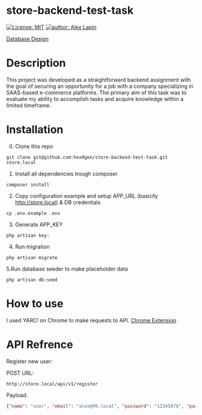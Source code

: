 # store-backend-test-task

 [![License: MIT](https://img.shields.io/badge/License-MIT-yellow.svg)](https://opensource.org/licenses/MIT) [![author: Alex Lapin](https://img.shields.io/badge/Author-Alex_Lapin-green.svg)](https://github.com/hex0gen)

[Database Design](https://dbdiagram.io/d/store-backend-test-task-6509c2b202bd1c4a5edeeea8)

# Description

This project was developed as a straightforward backend assignment with the goal of securing an opportunity for a job with a company specializing in SAAS-based e-commerce platforms. The primary aim of this task was to evaluate my ability to accomplish tasks and acquire knowledge within a limited timeframe.

# Installation

0. Clone this repo
```
git clone git@github.com:hex0gen/store-backend-test-task.git store.local
```

1. Install all dependencies trough composer
```
composer install
```

2. Copy configuration example and setup APP_URL (basiclly http://store.local) & DB credentials

```
cp .env.example .env 
```

3. Generate APP_KEY
```
php artisan key:
```

4. Run migration
```
php artisan migrate 
```

5.Run database seeder to make placeholder data
```
php artisan db:seed 
```

# How to use

I used YARC! on Chrome to make requests to API. [Chrome Extension](https://chrome.google.com/webstore/detail/yet-another-rest-client/ehafadccdcdedbhcbddihehiodgcddpl) 

# API Refrence

Register new user: 

POST URL: 
```
http://store.local/api/v1/register 
```
Payload: 
```json 
{"name": "user", "email": "alex@99.local", "password": "12345678", "password_confirmation": "12345678"}
```